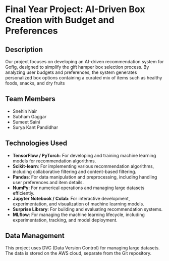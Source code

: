 # Final Year Project: AI-Driven Box Creation with Budget and Preferences

## Description
Our project focuses on developing an AI-driven recommendation system for Gofig, designed to simplify the gift hamper box selection process. By analyzing user budgets and preferences, the system generates personalized box options containing a curated mix of items such as healthy foods, snacks, and dry fruits

## Team Members
- Snehin Nair
- Subham Gaggar
- Sumeet Saini
- Surya Kant Pandidhar

## Technologies Used
- **TensorFlow / PyTorch**: For developing and training machine learning models for recommendation algorithms.
- **Scikit-learn**: For implementing various recommendation algorithms, including collaborative filtering and content-based filtering.
- **Pandas**: For data manipulation and preprocessing, including handling user preferences and item details.
- **NumPy**: For numerical operations and managing large datasets efficiently.
- **Jupyter Notebook / Colab**: For interactive development, experimentation, and visualization of machine learning models.
- **Surprise Library**: For building and evaluating recommendation systems.
- **MLflow**: For managing the machine learning lifecycle, including experimentation, tracking, and model deployment.

## Data Management
This project uses DVC (Data Version Control) for managing large datasets. The data is stored on the AWS cloud, separate from the Git repository.